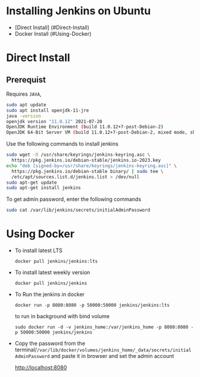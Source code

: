 # Installing Jenkins on Ubuntu

* [Direct Install] (#Direct-Install)
* Docker Install (#Using-Docker)


# Direct Install
## Prerequist 

Requires `JAVA`,

```bash
sudo apt update
sudo apt install openjdk-11-jre
java -version
openjdk version "11.0.12" 2021-07-20
OpenJDK Runtime Environment (build 11.0.12+7-post-Debian-2)
OpenJDK 64-Bit Server VM (build 11.0.12+7-post-Debian-2, mixed mode, sharing)
```

Use the following commands to install jenkins

```bash
sudo wget -O /usr/share/keyrings/jenkins-keyring.asc \
  https://pkg.jenkins.io/debian-stable/jenkins.io-2023.key
echo "deb [signed-by=/usr/share/keyrings/jenkins-keyring.asc]" \
  https://pkg.jenkins.io/debian-stable binary/ | sudo tee \
  /etc/apt/sources.list.d/jenkins.list > /dev/null
sudo apt-get update
sudo apt-get install jenkins
```



To get admin password, enter the following commands

```bash
sudo cat /var/lib/jenkins/secrets/initialAdminPassword
```

# Using Docker

* To install latest LTS
    
    `docker pull jenkins/jenkins:lts`
   
* To install latest weekly version

    `docker pull jenkins/jenkins`
    
* To Run the jenkins in docker

    `docker run -p 8080:8080 -p 50000:50000 jenkins/jenkins:lts`
    
    to run in background with bind volume
    
    `sudo docker run -d -v jenkins_home:/var/jenkins_home -p 8080:8080 -p 50000:50000 jenkins/jenkins`
   
* Copy the password from the terminal/`/var/lib/docker/volumes/jenkins_home/_data/secrets/initialAdminPassword` and paste it in browser and set the admin account
    
    [http://localhost:8080](http://localhost:8080)
    
  